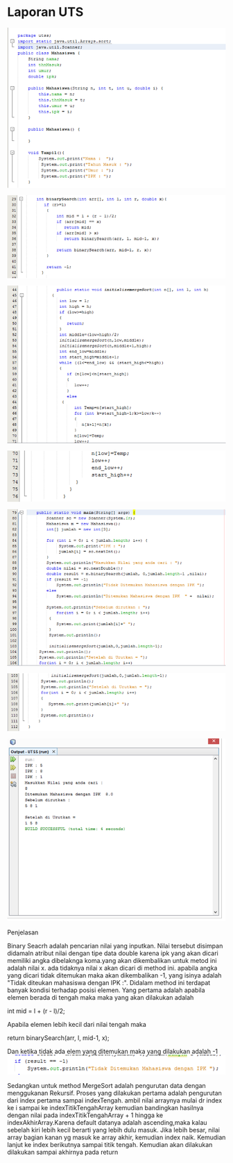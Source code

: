 # Laporan UTS
<img src="1.PNG">
<p></p>
<img src="2.PNG">
<p></p>
<img src="3.PNG">
<p></p>
<img src="4.PNG">
<p></p>
<img src="5.PNG">
<p></p>
<img src="6.PNG">
<p></p>
<img src="Ouput.png">
<p>Penjelasan</p>
<p>Binary Seacrh adalah pencarian nilai yang inputkan. Nilai tersebut disimpan didamaln atribut nilai dengan tipe data double karena ipk yang akan dicari memiliki angka dibelaknga koma.yang akan dikembalikan untuk metod ini adalah nilai x. ada tidaknya nilai x akan dicari di method ini. apabila angka yang dicari tidak ditemukan maka akan dikembalikan -1, yang isinya adalah  "Tidak diteukan mahasiswa dengan IPK :". Didalam method ini terdapat banyak kondisi terhadap posisi elemen. Yang pertama adalah apabila elemen berada di tengah maka maka yang akan dilakukan adalah  </p>

<p>int mid = l + (r - l)/2;</p>
Apabila elemen lebih kecil dari nilai tengah maka

<p>return binarySearch(arr, l, mid-1, x);</p>
Dan ketika tidak ada elem yang ditemukan maka yang dilakukan adalah -1
<img src="7.PNG">

Sedangkan untuk method MergeSort adalah pengurutan data dengan menggukanan Rekursif.
Proses yang dilakukan pertama adalah pengurutan dari index pertama sampai indexTengah. ambil nilai arraynya mulai dr index ke i sampai ke indexTitikTengahArray kemudian bandingkan hasilnya dengan nilai pada indexTitikTengahArray + 1 hingga ke indexAkhirArray.Karena default datanya adalah ascending,maka kalau sebelah kiri lebih kecil berarti yang lebih dulu masuk. Jika lebih besar, nilai array bagian kanan yg masuk ke array akhir, kemudian index naik. Kemudian lanjut ke index berikutnya sampai titik tengah. Kemudian akan dilakukan dilakukan sampai akhirnya pada return







